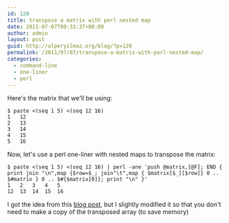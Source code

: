 ```yaml
---
id: 120
title: transpose a matrix with perl nested map
date: 2011-07-07T09:33:37+00:00
author: admin
layout: post
guid: http://alperyilmaz.org/blog/?p=120
permalink: /2011/07/07/transpose-a-matrix-with-perl-nested-map/
categories:
  - command-line
  - one-liner
  - perl
---
```

Here's the matrix that we'll be using:

```
$ paste <(seq 1 5) <(seq 12 16) 
1	12
2	13
3	14
4	15
5	16
```

Now, let's use a perl one-liner with nested maps to transpose the matrix:

```
$ paste <(seq 1 5) <(seq 12 16) | perl -ane 'push @matrix,[@F]; END { print join "\n",map {$row=$_; join"\t",map { $matrix[$_][$row]} 0 .. $#matrix } 0 .. $#{$matrix[0]}; print "\n" }'
1	2	3	4	5
12	13	14	15	16
```

I got the idea from this [blog post](http://www.hidemail.de/blog/perl_tutor.shtml#map_transpose_matrix), but I slightly modified it so that you don't need to make a copy of the transposed array (to save memory)

